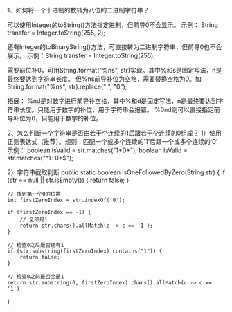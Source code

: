 1、如何将一个十进制的数转为八位的二进制字符串？

可以使用Integer的toString()方法指定进制，但前导0不会显示。
示例： String transfer = Integer.toString(255, 2);

还有Integer的toBinaryString()方法，可直接转为二进制字符串，但前导0也不会展示。
示例：String transfer = Integer.toString(255);

需要前位补0，可用String.format("%ns", str)实现。其中%和s是固定写法，n是最终要达到字符串长度。
但%ns前导补位为空格，需要替换空格为0。如String.format("%ns", str).replace(" ", "0");

拓展：
%nd是对数字进行前导补空格，其中%和d是固定写法，n是最终要达到字符串长度。只能用于数字的补位，用于字符串会报错。
%0nd则可以直接指定前导补位为0，只能用于数字的补位。

2、怎么判断一个字符串是否由若干个连续的1后跟若干个连续的0组成？
1）使用正则表达式（推荐）。规则：匹配一个或多个连续的'1'后跟一个或多个连续的'0'
示例：
boolean isValid = str.matches("1+0+");
boolean isValid = str.matches("^1+0*$");

2）字符串截取判断
public static boolean isOneFollowedByZero(String str) {
    if (str == null || str.isEmpty()) {
        return false;
    }

    // 找到第一个0的位置
    int firstZeroIndex = str.indexOf('0');
    
    if (firstZeroIndex == -1) {
        // 全部是1
        return str.chars().allMatch(c -> c == '1');
    }
    
    // 检查0之后是否还有1
    if (str.substring(firstZeroIndex).contains("1")) {
        return false;
    }
    
    // 检查0之前是否全是1
    return str.substring(0, firstZeroIndex).chars().allMatch(c -> c == '1');
}
